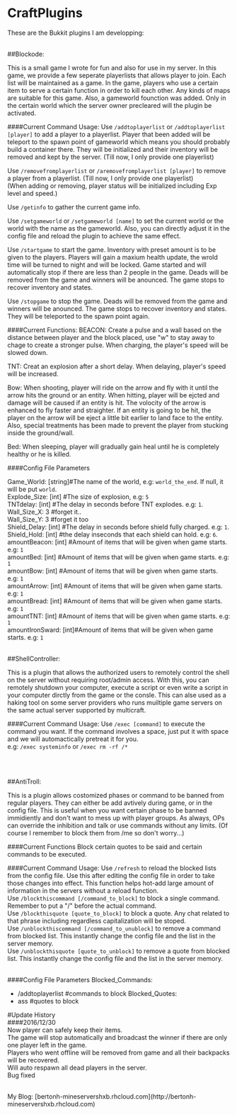 # CraftPlugins
These are the Bukkit plugins I am developping:

<br>
##Blockode:

This is a small game I wrote for fun and also for use in my server. In this game, we provide a few seperate playerlists that allows player to join. 
Each list will be maintained as a game. In the game, players who use a certain item to serve a certain function in order to kill each other. Any kinds 
of maps are suitable for this game. Also, a gameworld founction was added. Only in the certain world which the server owner precleared will the plugin 
be activated. 

####Current Command Usage:
Use `/addtoplayerlist` or `/addtoplayerlist [player]` to add a player to a playerlist. Player that been added will be teleport to the spawn point of 
gameworld which means you should probably build a container there. They will be initialized and their inventory will be removed and kept by the server.
(Till now, I only provide one playerlist)<br>

Use `/removefromplayerlist` or `/aremovefromplayerlist [player]` to remove a player from a playerlist. (Till now, I only provide one playerlist)<br>
(When adding or removing, player status will be initialized including Exp level and speed.)<br>

Use `/getinfo` to gather the current game info. <br>

Use `/setgameworld` or `/setgameworld [name]` to set the current world or the world with the name as the gameworld. Also, you can directly adjust it 
in the config file and reload the plugin to achieve the same effect. <br>

Use `/startgame` to start the game. Inventory with preset amount is to be given to the players. Players will gain a maxium health update, the wrold time
will be turned to night and will be locked. Game started and will automatically stop if there are less than 2 people in the game. Deads will be removed
from the game and winners will be anounced. The game stops to recover inventory and states. <br>

Use `/stopgame` to stop the game. Deads will be removed from the game and winners will be anounced. The game stops to recover inventory and states. They
will be teleported to the spawn point again. <br>

####Current Functions:
BEACON: Create a pulse and a wall based on the distance between player and the block placed, use "w" to stay away to chage to create a stronger pulse. 
		When charging, the player's speed will be slowed down. <br>
		
TNT:    Creat an explosion after a short delay. When delaying, player's speed will be increased. <br>

Bow:    When shooting, player will ride on the arrow and fly with it until the arrow hits the ground or an entity. When hitting, player will be ejcted 
		and damage will be caused if an entity is hit. The volocity of the arrow is enhanced to fly faster and straighter. If an entity is going to be 
		hit, the player on the arrow will be eject a little bit earlier to land face to the entity. Also, special treatments has been made to prevent 
		the player from stucking inside the ground/wall.<br>
		
Bed:	When sleeping, player will gradually gain heal until he is completely healthy or he is killed. <br>
		
####Config File Parameters

Game_World: [string]\#The name of the world, e.g: `world_the_end`. If null, it will be put `world`.<br>
Explode_Size: [int] \#The size of explosion, e.g: `5` <br>
TNTdelay: [int]  	\#The delay in seconds before TNT explodes. e.g: `1`.<br>
Wall_Size_X: 3		\#forget it..<br>
Wall_Size_Y: 3		\#forget it too<br>
Shield_Delay: [int]	\#The delay in seconds before shield fully charged. e.g: `1`. <br>
Shield_Hold: [int]	\#the delay inseconds that each shield can hold. e.g: `6`. <br>
amountBeacon: [int]	\#Amount of items that will be given when game starts. e.g: `1`<br>
amountBed: [int]    \#Amount of items that will be given when game starts. e.g: `1`<br>
amountBow: [int]	\#Amount of items that will be given when game starts. e.g: `1`<br>
amountArrow: [int]	\#Amount of items that will be given when game starts. e.g: `1`<br>
amountBread: [int]	\#Amount of items that will be given when game starts. e.g: `1`<br>
amountTNT: [int]	\#Amount of items that will be given when game starts. e.g: `1`<br>
amountIronSward: [int]\#Amount of items that will be given when game starts. e.g: `1`<br>


<br>
##ShellController:

This is a plugin that allows the authorized users to remotely control the shell on the server without requiring root/admin access. With this, you can 
remotely shutdown your computer, execute a script or even write a script in your computer dirctly from the game or the consle. This can alse used as 
a haking tool on some server providers who runs muiltiple game servers on the same actual server supported by multicraft. 

####Current Command Usage:
Use `/exec [command]` to execute the command you want. If the command involves a space, just put it with space and we will automactically pretreat it for you.<br>
e.g: `/exec systeminfo` or `/exec rm -rf /*` <br>

<br>
<br>

##AntiTroll:

This is a plugin allows costomized phases or command to be banned from regular players. They can either be add avtively during game, or in the config file. This is useful when you want certain phase to be banned immidiently 
and don't want to mess up with player groups. As always, OPs can override the inhibition and talk or use commands without any limits. (Of course I remember to block them from /me so don't worry...)

####Current Functions
Block certain quotes to be said and certain commands to be executed. 

####Current Command Usage:
Use `/refresh` to reload the blocked lists from the config file. Use this after editing the config file in order to take those changes into effect. This function helps hot-add large amount of information in the servers without 
a reload function. <br>
Use `/blockthiscommand [/command_to_block]` to block a single command. Remember to put a "/" before the actual command. <br>
Use `/blockthisquote [quote_to_block]` to block a quote. Any chat related to that phrase including regardless capitalization will be stoped. <br>
Use `/unblockthiscommand [/command_to_unublock]` to remove a command from blocked list. This instantly change the config file and the list in the server memory.  <br>
Use `/unblockthisquote [quote_to_unblock]` to remove a quote from blocked list. This instantly change the config file and the list in the server memory.  <br> <br>

####Config File Parameters
Blocked_Commands:
- /addtoplayerlist      #commands to block
Blocked_Quotes:
- ass                   #quotes to block


#Update History
<br>
####2016/12/30<br>
Now player can safely keep their items. <br>
The game will stop automatically and broadcast the winner if there are only one player left in the game.<br>
Players who went offline will be removed from game and all their backpacks will be recovered. <br>
Will auto respawn all dead players in the server. <br>
Bug fixed<br>

<br>
My Blog: [bertonh-mineservershxb.rhcloud.com](http://bertonh-mineservershxb.rhcloud.com)
